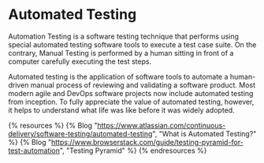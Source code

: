 # Automated Testing

Automation Testing is a software testing technique that performs using special automated testing software tools to execute a test case suite. On the contrary, Manual Testing is performed by a human sitting in front of a computer carefully executing the test steps.

Automated testing is the application of software tools to automate a human-driven manual process of reviewing and validating a software product. Most modern agile and DevOps software projects now include automated testing from inception. To fully appreciate the value of automated testing, however, it helps to understand what life was like before it was widely adopted.

{% resources %}
  {% Blog "https://www.atlassian.com/continuous-delivery/software-testing/automated-testing", "What is Automated Testing?" %}
  {% Blog "https://www.browserstack.com/guide/testing-pyramid-for-test-automation", "Testing Pyramid" %}
{% endresources %}

